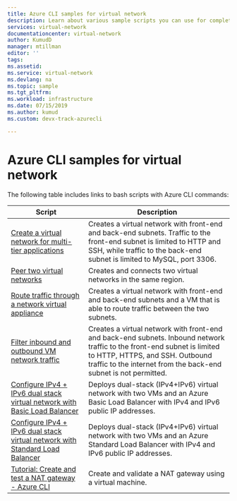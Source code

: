 ```yaml
---
title: Azure CLI samples for virtual network
description: Learn about various sample scripts you can use for completing tasks in the Azure CLI, including creating a virtual network for multi-tier applications.
services: virtual-network
documentationcenter: virtual-network
author: KumudD
manager: mtillman
editor: ''
tags:
ms.assetid:
ms.service: virtual-network
ms.devlang: na
ms.topic: sample
ms.tgt_pltfrm:
ms.workload: infrastructure
ms.date: 07/15/2019
ms.author: kumud 
ms.custom: devx-track-azurecli

---
```

# Azure CLI samples for virtual network

The following table includes links to bash scripts with Azure CLI commands:

| Script | Description |
|----|----|
| [Create a virtual network for multi-tier applications](./scripts/virtual-network-cli-sample-multi-tier-application.md) | Creates a virtual network with front-end and back-end subnets. Traffic to the front-end subnet is limited to HTTP and SSH, while traffic to the back-end subnet is limited to MySQL, port 3306. |
| [Peer two virtual networks](./scripts/virtual-network-cli-sample-peer-two-virtual-networks.md) | Creates and connects two virtual networks in the same region. |
| [Route traffic through a network virtual appliance](./scripts/virtual-network-cli-sample-route-traffic-through-nva.md) | Creates a virtual network with front-end and back-end subnets and a VM that is able to route traffic between the two subnets. |
| [Filter inbound and outbound VM network traffic](./scripts/virtual-network-cli-sample-filter-network-traffic.md) | Creates a virtual network with front-end and back-end subnets. Inbound network traffic to the front-end subnet is limited to HTTP, HTTPS, and SSH. Outbound traffic to the internet from the back-end subnet is not permitted. |
|[Configure IPv4 + IPv6 dual stack virtual network with Basic Load Balancer](./scripts/virtual-network-cli-sample-ipv6-dual-stack.md)|Deploys dual-stack (IPv4+IPv6) virtual network with two VMs and an Azure Basic Load Balancer with IPv4 and IPv6 public IP addresses. |
|[Configure IPv4 + IPv6 dual stack virtual network with Standard Load Balancer](./scripts/virtual-network-cli-sample-ipv6-dual-stack-standard-load-balancer.md)|Deploys dual-stack (IPv4+IPv6) virtual network with two VMs and an Azure Standard Load Balancer with IPv4 and IPv6 public IP addresses. |
|[Tutorial: Create and test a NAT gateway - Azure CLI](../virtual-network/nat-gateway/tutorial-create-nat-gateway-cli.md)|Create and validate a NAT gateway using a virtual machine. |
